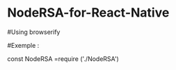 # NodeRSA-for-React-Native


#Using browserify 



#Exemple :

const NodeRSA =require ('./NodeRSA')
